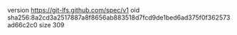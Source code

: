 version https://git-lfs.github.com/spec/v1
oid sha256:8a2cd3a2517887a8f8656ab883518d7fcd9de1bed6ad375f0f362573ad66c2c0
size 309
